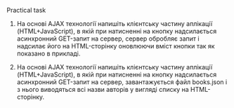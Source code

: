 Practical task

1. На основі AJAX технології напишіть клієнтську частину аплікації (HTML+JavaScript), в якій при натисненні на кнопку надсилається асинхронний GET-запит на сервер, сервер обробляє запит і надсилає його на HTML-сторінку оновлюючи вміст кнопки так як показано в прикладі.

2. На основі AJAX технології напишіть клієнтську частину аплікації (HTML+JavaScript), в якій при натисненні на кнопку надсилається асинхронний GET-запит на сервер, завантажується файл books.json і з нього виводяться всі назви авторів у вигляді списку на HTML-сторінку.
